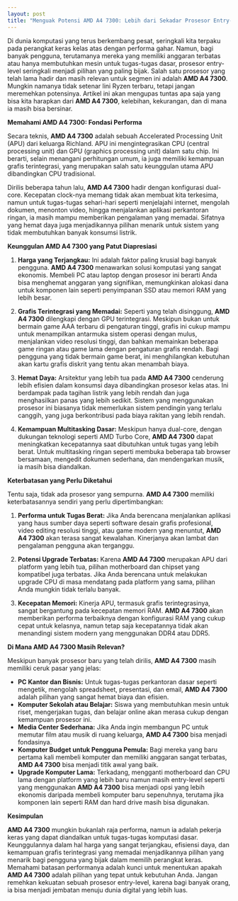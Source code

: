 ```yaml
---
layout: post
title: "Menguak Potensi AMD A4 7300: Lebih dari Sekadar Prosesor Entry-Level"
---
```


Di dunia komputasi yang terus berkembang pesat, seringkali kita terpaku pada perangkat keras kelas atas dengan performa gahar. Namun, bagi banyak pengguna, terutamanya mereka yang memiliki anggaran terbatas atau hanya membutuhkan mesin untuk tugas-tugas dasar, prosesor entry-level seringkali menjadi pilihan yang paling bijak. Salah satu prosesor yang telah lama hadir dan masih relevan untuk segmen ini adalah **AMD A4 7300**. Mungkin namanya tidak setenar lini Ryzen terbaru, tetapi jangan meremehkan potensinya. Artikel ini akan mengupas tuntas apa saja yang bisa kita harapkan dari **AMD A4 7300**, kelebihan, kekurangan, dan di mana ia masih bisa bersinar.

**Memahami AMD A4 7300: Fondasi Performa**

Secara teknis, **AMD A4 7300** adalah sebuah Accelerated Processing Unit (APU) dari keluarga Richland. APU ini mengintegrasikan CPU (central processing unit) dan GPU (graphics processing unit) dalam satu chip. Ini berarti, selain menangani perhitungan umum, ia juga memiliki kemampuan grafis terintegrasi, yang merupakan salah satu keunggulan utama APU dibandingkan CPU tradisional.

Dirilis beberapa tahun lalu, **AMD A4 7300** hadir dengan konfigurasi dual-core. Kecepatan clock-nya memang tidak akan membuat kita terkesima, namun untuk tugas-tugas sehari-hari seperti menjelajahi internet, mengolah dokumen, menonton video, hingga menjalankan aplikasi perkantoran ringan, ia masih mampu memberikan pengalaman yang memadai. Sifatnya yang hemat daya juga menjadikannya pilihan menarik untuk sistem yang tidak membutuhkan banyak konsumsi listrik.

**Keunggulan AMD A4 7300 yang Patut Diapresiasi**

1.  **Harga yang Terjangkau:** Ini adalah faktor paling krusial bagi banyak pengguna. **AMD A4 7300** menawarkan solusi komputasi yang sangat ekonomis. Membeli PC atau laptop dengan prosesor ini berarti Anda bisa menghemat anggaran yang signifikan, memungkinkan alokasi dana untuk komponen lain seperti penyimpanan SSD atau memori RAM yang lebih besar.

2.  **Grafis Terintegrasi yang Memadai:** Seperti yang telah disinggung, **AMD A4 7300** dilengkapi dengan GPU terintegrasi. Meskipun bukan untuk bermain game AAA terbaru di pengaturan tinggi, grafis ini cukup mampu untuk menampilkan antarmuka sistem operasi dengan mulus, menjalankan video resolusi tinggi, dan bahkan memainkan beberapa game ringan atau game lama dengan pengaturan grafis rendah. Bagi pengguna yang tidak bermain game berat, ini menghilangkan kebutuhan akan kartu grafis diskrit yang tentu akan menambah biaya.

3.  **Hemat Daya:** Arsitektur yang lebih tua pada **AMD A4 7300** cenderung lebih efisien dalam konsumsi daya dibandingkan prosesor kelas atas. Ini berdampak pada tagihan listrik yang lebih rendah dan juga menghasilkan panas yang lebih sedikit. Sistem yang menggunakan prosesor ini biasanya tidak memerlukan sistem pendingin yang terlalu canggih, yang juga berkontribusi pada biaya rakitan yang lebih rendah.

4.  **Kemampuan Multitasking Dasar:** Meskipun hanya dual-core, dengan dukungan teknologi seperti AMD Turbo Core, **AMD A4 7300** dapat meningkatkan kecepatannya saat dibutuhkan untuk tugas yang lebih berat. Untuk multitasking ringan seperti membuka beberapa tab browser bersamaan, mengedit dokumen sederhana, dan mendengarkan musik, ia masih bisa diandalkan.

**Keterbatasan yang Perlu Diketahui**

Tentu saja, tidak ada prosesor yang sempurna. **AMD A4 7300** memiliki keterbatasannya sendiri yang perlu dipertimbangkan:

1.  **Performa untuk Tugas Berat:** Jika Anda berencana menjalankan aplikasi yang haus sumber daya seperti software desain grafis profesional, video editing resolusi tinggi, atau game modern yang menuntut, **AMD A4 7300** akan terasa sangat kewalahan. Kinerjanya akan lambat dan pengalaman pengguna akan terganggu.

2.  **Potensi Upgrade Terbatas:** Karena **AMD A4 7300** merupakan APU dari platform yang lebih tua, pilihan motherboard dan chipset yang kompatibel juga terbatas. Jika Anda berencana untuk melakukan upgrade CPU di masa mendatang pada platform yang sama, pilihan Anda mungkin tidak terlalu banyak.

3.  **Kecepatan Memori:** Kinerja APU, termasuk grafis terintegrasinya, sangat bergantung pada kecepatan memori RAM. **AMD A4 7300** akan memberikan performa terbaiknya dengan konfigurasi RAM yang cukup cepat untuk kelasnya, namun tetap saja kecepatannya tidak akan menandingi sistem modern yang menggunakan DDR4 atau DDR5.

**Di Mana AMD A4 7300 Masih Relevan?**

Meskipun banyak prosesor baru yang telah dirilis, **AMD A4 7300** masih memiliki ceruk pasar yang jelas:

*   **PC Kantor dan Bisnis:** Untuk tugas-tugas perkantoran dasar seperti mengetik, mengolah spreadsheet, presentasi, dan email, **AMD A4 7300** adalah pilihan yang sangat hemat biaya dan efisien.
*   **Komputer Sekolah atau Belajar:** Siswa yang membutuhkan mesin untuk riset, mengerjakan tugas, dan belajar online akan merasa cukup dengan kemampuan prosesor ini.
*   **Media Center Sederhana:** Jika Anda ingin membangun PC untuk memutar film atau musik di ruang keluarga, **AMD A4 7300** bisa menjadi fondasinya.
*   **Komputer Budget untuk Pengguna Pemula:** Bagi mereka yang baru pertama kali membeli komputer dan memiliki anggaran sangat terbatas, **AMD A4 7300** bisa menjadi titik awal yang baik.
*   **Upgrade Komputer Lama:** Terkadang, mengganti motherboard dan CPU lama dengan platform yang lebih baru namun masih entry-level seperti yang menggunakan **AMD A4 7300** bisa menjadi opsi yang lebih ekonomis daripada membeli komputer baru sepenuhnya, terutama jika komponen lain seperti RAM dan hard drive masih bisa digunakan.

**Kesimpulan**

**AMD A4 7300** mungkin bukanlah raja performa, namun ia adalah pekerja keras yang dapat diandalkan untuk tugas-tugas komputasi dasar. Keunggulannya dalam hal harga yang sangat terjangkau, efisiensi daya, dan kemampuan grafis terintegrasi yang memadai menjadikannya pilihan yang menarik bagi pengguna yang bijak dalam memilih perangkat keras. Memahami batasan performanya adalah kunci untuk menentukan apakah **AMD A4 7300** adalah pilihan yang tepat untuk kebutuhan Anda. Jangan remehkan kekuatan sebuah prosesor entry-level, karena bagi banyak orang, ia bisa menjadi jembatan menuju dunia digital yang lebih luas.
